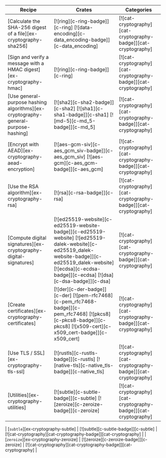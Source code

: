 | Recipe | Crates | Categories |
|--------|--------|------------|
| [Calculate the SHA-256 digest of a file][ex-cryptography-sha256] | [![ring][c-ring-badge]][c-ring] [![data-encoding][c-data_encoding-badge]][c-data_encoding] | [![cat-cryptography][cat-cryptography-badge]][cat-cryptography] |
| [Sign and verify a message with a HMAC digest][ex-cryptography-hmac] | [![ring][c-ring-badge]][c-ring] | [![cat-cryptography][cat-cryptography-badge]][cat-cryptography] |
| [Use general-purpose hashing algorithms][ex-cryptography-general-purpose-hashing] | [![sha2][c-sha2-badge]][c-sha2] [![sha1][c-sha1-badge]][c-sha1] [![md-5][c-md_5-badge]][c-md_5] | [![cat-cryptography][cat-cryptography-badge]][cat-cryptography] |
| [Encrypt with AEAD][ex-cryptography-aead-encryption] | [![aes-gcm-siv][c-aes_gcm_siv-badge]][c-aes_gcm_siv] [![aes-gcm][c-aes_gcm-badge]][c-aes_gcm] | [![cat-cryptography][cat-cryptography-badge]][cat-cryptography] |
| [Use the RSA algorithm][ex-cryptography-rsa] | [![rsa][c-rsa-badge]][c-rsa] | [![cat-cryptography][cat-cryptography-badge]][cat-cryptography] |
| [Compute digital signatures][ex-cryptography-digital-signatures] | [![ed25519-website][c-ed25519-website-badge]][c-ed25519-website] [![ed25519-dalek-website][c-ed25519_dalek-website-badge]][c-ed25519_dalek-website] [![ecdsa][c-ecdsa-badge]][c-ecdsa] [![dsa][c-dsa-badge]][c-dsa] | [![cat-cryptography][cat-cryptography-badge]][cat-cryptography] |
| [Create certificates][ex-cryptography-certificates] | [![der][c-der-badge]][c-der] [![pem-rfc7468][c-pem_rfc7468-badge]][c-pem_rfc7468] [![pkcs8][c-pkcs8-badge]][c-pkcs8] [![x509-cert][c-x509_cert-badge]][c-x509_cert] | [![cat-cryptography][cat-cryptography-badge]][cat-cryptography] |
| [Use TLS / SSL][ex-cryptography-tls-ssl] | [![rustls][c-rustls-badge]][c-rustls] [![native-tls][c-native_tls-badge]][c-native_tls] | [![cat-cryptography][cat-cryptography-badge]][cat-cryptography] |
| [Utilities][ex-cryptography-utilities] | [![subtle][c-subtle-badge]][c-subtle] [![zeroize][c-zeroize-badge]][c-zeroize] | [![cat-cryptography][cat-cryptography-badge]][cat-cryptography] |

<div class="hidden">

| [`subtle`][ex-cryptography-subtle] | [![subtle][c-subtle-badge]][c-subtle] | [![cat-cryptography][cat-cryptography-badge]][cat-cryptography] |
| [`zeroize`][ex-cryptography-zeroize] | [![zeroize][c-zeroize-badge]][c-zeroize] | [![cat-cryptography][cat-cryptography-badge]][cat-cryptography] |

</div>
